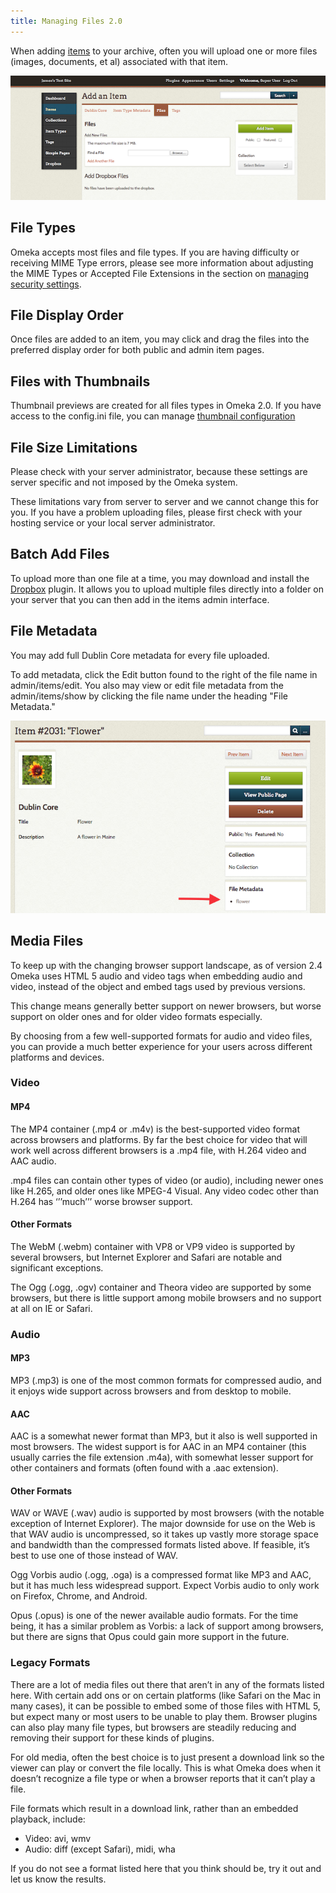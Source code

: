 ```yaml
---
title: Managing Files 2.0
---
```


When adding [items](/Items.md) to your archive, often you will upload one or more files (images, documents, et al) associated with that item.

![Files tab of the Add an Item ](/doc_files/filesAdd.png)

File Types
-------------------------------------------------------------

Omeka accepts most files and file types. If you are having difficulty or receiving MIME Type errors, please see more information about adjusting the MIME Types or Accepted File Extensions in the section on [managing security settings](../Admin/Settings/Security_Settings.md).

File Display Order
---------------------------------------------------------------
Once files are added to an item, you may click and drag the files into the preferred display order for both public and admin item pages.

Files with Thumbnails
-------------------------------
Thumbnail previews are created for all files types in Omeka 2.0. If you have access to the config.ini file, you can manage [thumbnail configuration](../Technical/Configuring_Thumbnail_Creation.md)

File Size Limitations
-----------------------------
Please check with your server administrator, because these settings are server specific and not imposed by the Omeka system.

These limitations vary from server to server and we cannot change this for you. If you have a problem uploading files, please first check with your hosting service or your local server administrator.

Batch Add Files
---------------------------------------------------------------

To upload more than one file at a time, you may download and install the [Dropbox](../Plugins/Dropbox.md) plugin. It allows you to upload multiple files directly into a folder on your server that you can then add in the items admin interface. 

File Metadata
--------------------------------------------------------------
You may add full Dublin Core metadata for every file uploaded.

To add metadata, click the Edit button found to the right of the file name in admin/items/edit. You also may view or edit file metadata from the admin/items/show by clicking the file name under the heading "File Metadata."

![arrow points to the File Metadata box](/doc_files/filesMetadata.png)

Media Files
------------------------
To keep up with the changing browser support landscape, as of version 2.4 Omeka uses HTML 5 audio and video tags when embedding audio and video, instead of the object and embed tags used by previous versions.

This change means generally better support on newer browsers, but worse support on older ones and for older video formats especially.

By choosing from a few well-supported formats for audio and video files, you can provide a much better experience for your users across different platforms and devices.

### Video
#### MP4
The MP4 container (.mp4 or .m4v) is the best-supported video format across browsers and platforms. By far the best choice for video that will work well across different browsers is a .mp4 file, with H.264 video and AAC audio.

.mp4 files can contain other types of video (or audio), including newer ones like H.265, and older ones like MPEG-4 Visual. Any video codec other than H.264 has ‘’’much’’’ worse browser support.

#### Other Formats
The WebM (.webm) container with VP8 or VP9 video is supported by several browsers, but Internet Explorer and Safari are notable and significant exceptions.

The Ogg (.ogg, .ogv) container and Theora video are supported by some browsers, but there is little support among mobile browsers and no support at all on IE or Safari.

### Audio

#### MP3
MP3 (.mp3) is one of the most common formats for compressed audio, and it enjoys wide support across browsers and from desktop to mobile.

#### AAC

AAC is a somewhat newer format than MP3, but it also is well supported in most browsers. The widest support is for AAC in an MP4 container (this usually carries the file extension .m4a), with somewhat lesser support for other containers and formats (often found with a .aac extension).

#### Other Formats

WAV or WAVE (.wav) audio is supported by most browsers (with the notable exception of Internet Explorer). The major downside for use on the Web is that WAV audio is uncompressed, so it takes up vastly more storage space and bandwidth than the compressed formats listed above. If feasible, it’s best to use one of those instead of WAV.

Ogg Vorbis audio (.ogg, .oga) is a compressed format like MP3 and AAC, but it has much less widespread support. Expect Vorbis audio to only work on Firefox, Chrome, and Android.

Opus (.opus) is one of the newer available audio formats. For the time being, it has a similar problem as Vorbis: a lack of support among browsers, but there are signs that Opus could gain more support in the future.

### Legacy Formats
There are a lot of media files out there that aren’t in any of the formats listed here. With certain add ons or on certain platforms (like Safari on the Mac in many cases), it can be possible to embed some of those files with HTML 5, but expect many or most users to be unable to play them. Browser plugins can also play many file types, but browsers are steadily reducing and removing their support for these kinds of plugins.

For old media, often the best choice is to just present a download link so the viewer can play or convert the file locally. This is what Omeka does when it doesn’t recognize a file type or when a browser reports that it can’t play a file.

File formats which result in a download link, rather than an embedded playback, include: 
- Video: avi, wmv
- Audio: diff (except Safari), midi, wha

If you do not see a format listed here that you think should be, try it out and let us know the results.